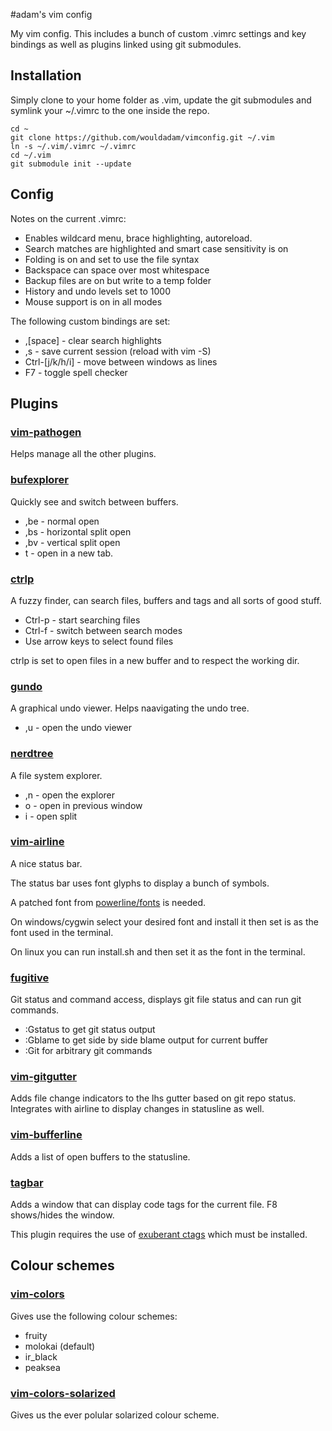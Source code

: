 #adam's vim config

My vim config. This includes a bunch of custom .vimrc settings and key bindings as well as plugins linked using git submodules.

## Installation

Simply clone to your home folder as .vim, update the git submodules and symlink your ~/.vimrc to the one inside the repo.

    cd ~
    git clone https://github.com/wouldadam/vimconfig.git ~/.vim
    ln -s ~/.vim/.vimrc ~/.vimrc
    cd ~/.vim
    git submodule init --update

## Config

Notes on the current .vimrc:

* Enables wildcard menu, brace highlighting, autoreload.
* Search matches are highlighted and smart case sensitivity is on
* Folding is on and set to use the file syntax
* Backspace can space over most whitespace
* Backup files are on but write to a temp folder
* History and undo levels set to 1000
* Mouse support is on in all modes

The following custom bindings are set:

* ,[space] - clear search highlights
* ,s - save current session (reload with vim -S)
* Ctrl-[j/k/h/i] - move between windows as lines
* F7 - toggle spell checker

## Plugins

### [vim-pathogen](https://github.com/tpope/vim-pathogen)

Helps manage all the other plugins.

### [bufexplorer](https://github.com/vim-scripts/bufexplorer.zip)

Quickly see and switch between buffers. 

* ,be - normal open
* ,bs - horizontal split open
* ,bv - vertical split open
* t - open in a new tab.

### [ctrlp](http://kien.github.io/ctrlp.vim/)

A fuzzy finder, can search files, buffers and tags and all sorts of good stuff.

* Ctrl-p - start searching files
* Ctrl-f - switch between search modes
* Use arrow keys to select found files

ctrlp is set to open files in a new buffer and to respect the working dir.

### [gundo](https://github.com/sjl/gundo.vim)

A graphical undo viewer. Helps naavigating the undo tree.

* ,u - open the undo viewer

### [nerdtree](https://github.com/scrooloose/nerdtree)

A file system explorer.

* ,n - open the explorer
* o - open in previous window
* i - open split

### [vim-airline](https://github.com/bling/vim-airline)

A nice status bar.

The status bar uses font glyphs to display a bunch of symbols.

A patched font from [powerline/fonts](https://github.com/powerline/fonts) is needed.

On windows/cygwin select your desired font and install it then set is as the font used in the terminal.

On linux you can run install.sh and then set it as the font in the terminal.

### [fugitive](http`s://github.com/tpope/vim-fugitive)

Git status and command access, displays git file status and can run git commands.

* :Gstatus to get git status output
* :Gblame to get side by side blame output for current buffer
* :Git for arbitrary git commands

### [vim-gitgutter](https://github.com/airblade/vim-gitgutter)

Adds file change indicators to the lhs gutter based on git repo status. Integrates with airline to display changes in statusline as well.

### [vim-bufferline](https://github.com/bling/vim-bufferline)

Adds a list of open buffers to the statusline.

### [tagbar](https://github.com/majutsushi/tagbar)

Adds a window that can display code tags for the current file. F8 shows/hides the window.

This plugin requires the use of [exuberant ctags](http://ctags.sourceforge.net/) which must be installed.

## Colour schemes

### [vim-colors](https://github.com/spf13/vim-colors)

Gives use the following colour schemes:

* fruity
* molokai (default)
* ir_black
* peaksea

### [vim-colors-solarized](https://github.com/altercation/vim-colors-solarized)

Gives us the ever polular solarized colour scheme.
